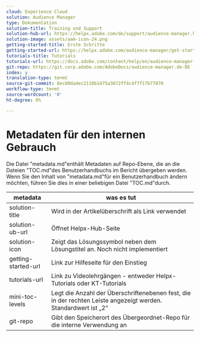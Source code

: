 ```yaml
---
cloud: Experience Cloud
solution: Audience Manager
type: Dokumentation
solution-title: Training und Support
solution-hub-url: https://helpx.adobe.com/de/support/audience-manager.html
solution-image: assets/aam-icon-24.png
getting-started-title: Erste Schritte
getting-started-url: https://helpx.adobe.com/audience-manager/get-started.html
tutorials-title: Tutorials
tutorials-url: https://docs.adobe.com/content/help/en/audience-manager-learn/tutorials/overview.html
git-repo: https://git.corp.adobe.com/AdobeDocs/audience-manager.de-DE
index: y
translation-type: tm+mt
source-git-commit: 8ec80da4ec2110b1475a3872ff4c4f7f17b77870
workflow-type: tm+mt
source-wordcount: '0'
ht-degree: 0%

---
```



# Metadaten für den internen Gebrauch

Die Datei &quot;metadata.md&quot;enthält Metadaten auf Repo-Ebene, die an die Dateien &quot;TOC.md&quot;des Benutzerhandbuchs im Bericht übergeben werden. Wenn Sie den Inhalt von &quot;metadata.md&quot;für ein Benutzerhandbuch ändern möchten, führen Sie dies in einer beliebigen Datei &quot;TOC.md&quot;durch.

| metadata | was es tut |
|--- |--- |
| solution-title | Wird in der Artikelüberschrift als Link verwendet |
| solution-ub-url | Öffnet Helpx-Hub-Seite |
| solution-icon | Zeigt das Lösungssymbol neben dem Lösungstitel an. Noch nicht implementiert |
| getting-started-url | Link zur Hilfeseite für den Einstieg |
| tutorials-url | Link zu Videolehrgängen - entweder Helpx-Tutorials oder KT-Tutorials |
| mini-toc-levels | Legt die Anzahl der Überschriftenebenen fest, die in der rechten Leiste angezeigt werden. Standardwert ist „2“ |
| git-repo | Gibt den Speicherort des Übergeordnet-Repo für die interne Verwendung an |

